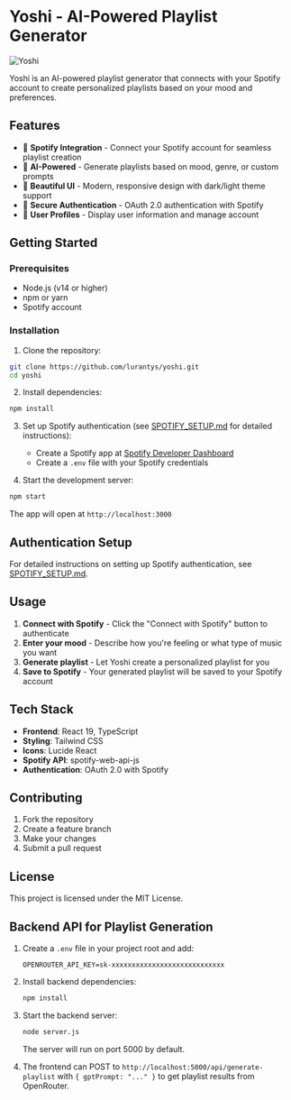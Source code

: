 # Yoshi - AI-Powered Playlist Generator

![Yoshi](https://www.pngkey.com/png/detail/9-93904_super-mario-yoshi-png.png)

Yoshi is an AI-powered playlist generator that connects with your Spotify account to create personalized playlists based on your mood and preferences.

## Features

- 🎵 **Spotify Integration** - Connect your Spotify account for seamless playlist creation
- 🤖 **AI-Powered** - Generate playlists based on mood, genre, or custom prompts
- 🎨 **Beautiful UI** - Modern, responsive design with dark/light theme support
- 🔐 **Secure Authentication** - OAuth 2.0 authentication with Spotify
- 👤 **User Profiles** - Display user information and manage account

## Getting Started

### Prerequisites

- Node.js (v14 or higher)
- npm or yarn
- Spotify account

### Installation

1. Clone the repository:
```bash
git clone https://github.com/lurantys/yoshi.git
cd yoshi
```

2. Install dependencies:
```bash
npm install
```

3. Set up Spotify authentication (see [SPOTIFY_SETUP.md](./SPOTIFY_SETUP.md) for detailed instructions):
   - Create a Spotify app at [Spotify Developer Dashboard](https://developer.spotify.com/dashboard)
   - Create a `.env` file with your Spotify credentials

4. Start the development server:
```bash
npm start
```

The app will open at `http://localhost:3000`

## Authentication Setup

For detailed instructions on setting up Spotify authentication, see [SPOTIFY_SETUP.md](./SPOTIFY_SETUP.md).

## Usage

1. **Connect with Spotify** - Click the "Connect with Spotify" button to authenticate
2. **Enter your mood** - Describe how you're feeling or what type of music you want
3. **Generate playlist** - Let Yoshi create a personalized playlist for you
4. **Save to Spotify** - Your generated playlist will be saved to your Spotify account

## Tech Stack

- **Frontend**: React 19, TypeScript
- **Styling**: Tailwind CSS
- **Icons**: Lucide React
- **Spotify API**: spotify-web-api-js
- **Authentication**: OAuth 2.0 with Spotify

## Contributing

1. Fork the repository
2. Create a feature branch
3. Make your changes
4. Submit a pull request

## License

This project is licensed under the MIT License.

## Backend API for Playlist Generation

1. Create a `.env` file in your project root and add:
   ```
   OPENROUTER_API_KEY=sk-xxxxxxxxxxxxxxxxxxxxxxxxxxxx
   ```
2. Install backend dependencies:
   ```bash
   npm install
   ```
3. Start the backend server:
   ```bash
   node server.js
   ```
   The server will run on port 5000 by default.

4. The frontend can POST to `http://localhost:5000/api/generate-playlist` with `{ gptPrompt: "..." }` to get playlist results from OpenRouter.
